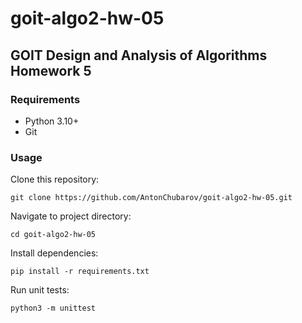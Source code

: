# goit-algo2-hw-05

## GOIT Design and Analysis of Algorithms Homework 5

### Requirements

- Python 3.10+
- Git

### Usage

Clone this repository:
```shell
git clone https://github.com/AntonChubarov/goit-algo2-hw-05.git
```

Navigate to project directory:
```shell
cd goit-algo2-hw-05
```

Install dependencies:
```shell
pip install -r requirements.txt
```

Run unit tests:
```shell
python3 -m unittest
```
